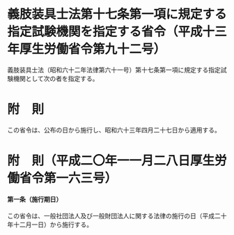# 義肢装具士法第十七条第一項に規定する指定試験機関を指定する省令（平成十三年厚生労働省令第九十二号）
義肢装具士法（昭和六十二年法律第六十一号）第十七条第一項に規定する指定試験機関として次の者を指定する。
# 附　則
この省令は、公布の日から施行し、昭和六十三年四月二十七日から適用する。
# 附　則（平成二〇年一一月二八日厚生労働省令第一六三号）
#### 第一条（施行期日）
この省令は、一般社団法人及び一般財団法人に関する法律の施行の日（平成二十年十二月一日）から施行する。
